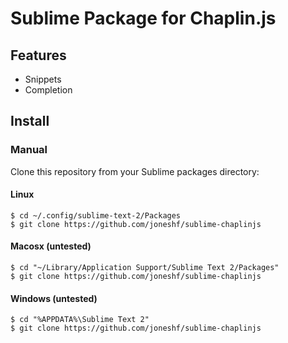 # Sublime Package for Chaplin.js

## Features
* Snippets
* Completion

## Install

### Manual

Clone this repository from your Sublime packages directory:

#### Linux

```
$ cd ~/.config/sublime-text-2/Packages
$ git clone https://github.com/joneshf/sublime-chaplinjs
```

#### Macosx (untested)

```
$ cd "~/Library/Application Support/Sublime Text 2/Packages"
$ git clone https://github.com/joneshf/sublime-chaplinjs
```

#### Windows (untested)

```
$ cd "%APPDATA%\Sublime Text 2"
$ git clone https://github.com/joneshf/sublime-chaplinjs
```
